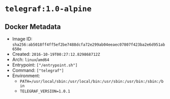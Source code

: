 # `telegraf:1.0-alpine`

## Docker Metadata

- Image ID: `sha256:ab5018ff4ff5ef2be7488dcfa72e299ab04eeaec07807f423ba2e6d951ab650e`
- Created: `2016-10-19T00:27:12.829868712Z`
- Arch: `linux`/`amd64`
- Entrypoint: `["/entrypoint.sh"]`
- Command: `["telegraf"]`
- Environment:
  - `PATH=/usr/local/sbin:/usr/local/bin:/usr/sbin:/usr/bin:/sbin:/bin`
  - `TELEGRAF_VERSION=1.0.1`
